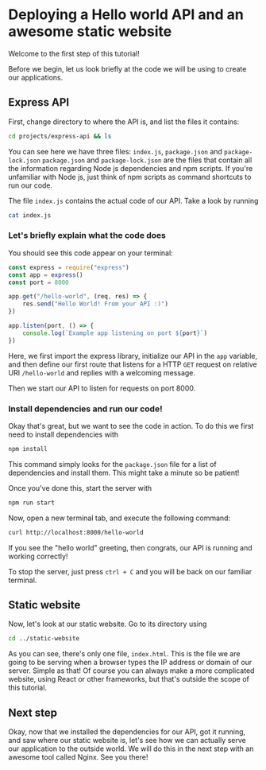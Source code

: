 # Deploying a Hello world API and an awesome static website

Welcome to the first step of this tutorial!

Before we begin, let us look briefly at the code we will be using to create our applications.

## Express API

First, change directory to where the API is, and list the files it contains:

```bash
cd projects/express-api && ls
```

You can see here we have three files: `index.js`, `package.json` and `package-lock.json`
`package.json` and `package-lock.json` are the files that contain all the information regarding Node js dependencies and npm scripts. If you're unfamiliar with Node js, just think of npm scripts as command shortcuts to run our code.

The file `index.js` contains the actual code of our API. Take a look by running

```bash
cat index.js
```

### Let's briefly explain what the code does

You should see this code appear on your terminal:

```js
const express = require("express")
const app = express()
const port = 8000

app.get("/hello-world", (req, res) => {
	res.send("Hello World! From your API :)")
})

app.listen(port, () => {
	console.log(`Example app listening on port ${port}`)
})
```

Here, we first import the express library, initialize our API in the `app` variable, and then define our first route that listens for a HTTP `GET` request on relative URI `/hello-world` and replies with a welcoming message.

Then we start our API to listen for requests on port 8000.

### Install dependencies and run our code!

Okay that's great, but we want to see the code in action. To do this we first need to install dependencies with

```bash
npm install
```

This command simply looks for the `package.json` file for a list of dependencies and install them.
This might take a minute so be patient!

Once you've done this, start the server with

```bash
npm run start
```

Now, open a new terminal tab, and execute the following command:

```bash
curl http://localhost:8000/hello-world
```

If you see the "hello world" greeting, then congrats, our API is running and working correctly!

To stop the server, just press `ctrl + C` and you will be back on our familiar terminal.

## Static website

Now, let's look at our static website. Go to its directory using

```bash
cd ../static-website
```

As you can see, there's only one file, `index.html`. This is the file we are going to be serving when a browser types the IP address or domain of our server. Simple as that! Of course you can always make a more complicated website, using React or other frameworks, but that's outside the scope of this tutorial.

## Next step

Okay, now that we installed the dependencies for our API, got it running, and saw where our static website is, let's see how we can actually serve our application to the outside world. We will do this in the next step with an awesome tool called Nginx. See you there!
